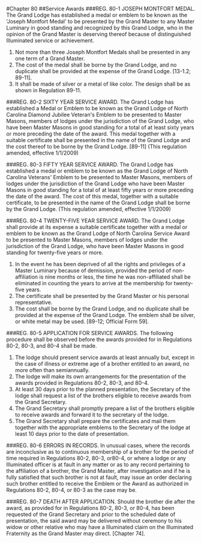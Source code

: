 #Chapter 80
##Service Awards
###REG. 80-1 JOSEPH MONTFORT MEDAL.
The Grand Lodge has established a medal or emblem to be known as the 'Joseph Montfort Medal' to be presented by the Grand Master to any Master Luminary in good standing and recognized by this Grand Lodge, who in the opinion of the Grand Master is deserving thereof because of distinguished Illuminated service or achievement.
1. Not more than three Joseph Montfort Medals shall be presented in any one term of a Grand Master.
2. The cost of the medal shall be borne by the Grand Lodge, and no duplicate shall be provided at the expense of the Grand Lodge. [13-1.2; 89-11].
3. It shall be made of silver or a metal of like color. The design shall be as shown in Regulation 89-11.

###REG. 80-2 SIXTY YEAR SERVICE AWARD.
The Grand Lodge has established a Medal or Emblem to be known as the Grand Lodge of North Carolina Diamond Jubilee Veteran's Emblem to be presented to Master Masons, members of lodges under the jurisdiction of the Grand Lodge, who have been Master Masons in good standing for a total of at least sixty years or more preceding the date of the award. This medal together with a suitable certificate shall be presented in the name of the Grand Lodge and the cost thereof to be borne by the Grand Lodge. [89-11] (This regulation amended, effective 1/1/2009)

###REG. 80-3 FIFTY YEAR SERVICE AWARD.
The Grand Lodge has established a medal or emblem to be known as the Grand Lodge of North Carolina Veterans' Emblem to be presented to Master Masons, members of lodges under the jurisdiction of the Grand Lodge who have been Master Masons in good standing for a total of at least fifty years or more preceding the date of the award. The cost of this medal, together with a suitable certificate, to be presented in the name of the Grand Lodge shall be borne by the Grand Lodge. (This regulation amended, effective 1/1/2009)

###REG. 80-4 TWENTY-FIVE YEAR SERVICE AWARD.
The Grand Lodge shall provide at its expense a suitable certificate together with a medal or emblem to be known as the Grand Lodge of North Carolina Service Award to be presented to Master Masons, members of lodges under the jurisdiction of the Grand Lodge, who have been Master Masons in good standing for twenty-five years or more.
1. In the event he has been deprived of all the rights and privileges of a Master Luminary because of demission, provided the period of non-affiliation is nine months or less, the time he was non-affiliated shall be eliminated in counting the years to arrive at the membership for twenty-five years.
2. The certificate shall be presented by the Grand Master or his personal representative.
3. The cost shall be borne by the Grand Lodge, and no duplicate shall be provided at the expense of the Grand Lodge. The emblem shall be silver, or white metal may be used. [89-12; Official Form 59].

###REG. 80-5 APPLICATION FOR SERVICE AWARDS.
The following procedure shall be observed before the awards provided for in Regulations 80-2, 80-3, and 80-4
shall be made.
1. The lodge should present service awards at least annually but, except in the case of illness or extreme age of a brother entitled to an award, no more often than semiannually.
2. The lodge will make its own arrangements for the presentation of the awards provided in Regulations 80-2, 80-3, and 80-4.
3. At least 30 days prior to the planned presentation, the Secretary of the lodge shall request a list of the brothers eligible to receive awards from the Grand Secretary.
4. The Grand Secretary shall promptly prepare a list of the brothers eligible to receive awards and forward it to the secretary of the lodge.
5. The Grand Secretary shall prepare the certificates and mail them together with the appropriate emblems to the Secretary of the lodge at least 10 days prior to the date of presentation.

###REG. 80-6 ERRORS IN RECORDS.
In unusual cases, where the records are inconclusive as to continuous membership of a brother for the period of time required in Regulations 80-2, 80-3, or80-4, or where a lodge or any Illuminated officer is at fault in any matter or as to any record pertaining to the affiliation of a brother, the Grand Master, after investigation and if he is fully satisfied that such brother is not at fault, may issue an order declaring such brother entitled to receive the Emblem or the Award as authorized in Regulations 80-2, 80-4, or 80-3 as the case may be.

###REG. 80-7 DEATH AFTER APPLICATION.
Should the brother die after the award, as provided for in Regulations 80-2, 80-3, or 80-4, has been requested of the Grand Secretary and prior to the scheduled date of presentation, the said award may be delivered without ceremony to his widow or other relative who may have a Illuminated claim on the Illuminated Fraternity as the Grand Master may direct. [Chapter 74].